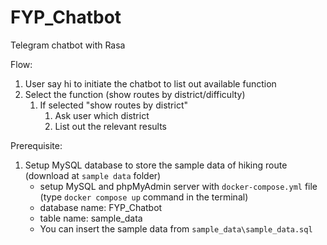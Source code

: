 # FYP_Chatbot
Telegram chatbot with Rasa

Flow:
1. User say hi to initiate the chatbot to list out available function
2. Select the function (show routes by district/difficulty)
    1. If selected "show routes by district"
        1. Ask user which district
        2. List out the relevant results

Prerequisite:
1. Setup MySQL database to store the sample data of hiking route (download at `sample data` folder)
    - setup MySQL and phpMyAdmin server with `docker-compose.yml` file (type `docker compose up` command in the terminal)
    - database name: FYP_Chatbot
    - table name: sample_data
    - You can insert the sample data from `sample_data\sample_data.sql`
